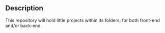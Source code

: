 

Description
-----------

This repository will hold little projects within its folders; for both front-end and/or back-end. 
